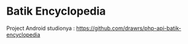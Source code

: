 # Batik Encyclopedia
<p>Project Android studionya :&nbsp;<a href="https://github.com/drawrs/php-api-batik-encyclopedia">https://github.com/drawrs/php-api-batik-encyclopedia</a></p>

<p>
	<br>
</p>

